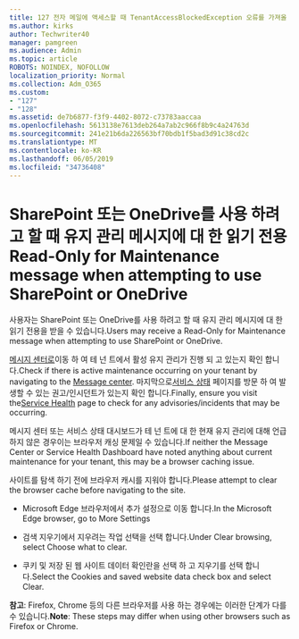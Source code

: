 ```yaml
---
title: 127 전자 메일에 액세스할 때 TenantAccessBlockedException 오류를 가져올 것인가?
ms.author: kirks
author: Techwriter40
manager: pamgreen
ms.audience: Admin
ms.topic: article
ROBOTS: NOINDEX, NOFOLLOW
localization_priority: Normal
ms.collection: Adm_O365
ms.custom:
- "127"
- "128"
ms.assetid: de7b6877-f3f9-4402-8072-c73783aaccaa
ms.openlocfilehash: 5613138e7613deb264a7ab2c966f8b9c4a24763d
ms.sourcegitcommit: 241e21b6da226563bf70bdb1f5bad3d91c38cd2c
ms.translationtype: MT
ms.contentlocale: ko-KR
ms.lasthandoff: 06/05/2019
ms.locfileid: "34736408"
---
```

# <a name="read-only-for-maintenance-message-when-attempting-to-use-sharepoint-or-onedrive"></a><span data-ttu-id="b2a6b-102">SharePoint 또는 OneDrive를 사용 하려고 할 때 유지 관리 메시지에 대 한 읽기 전용</span><span class="sxs-lookup"><span data-stu-id="b2a6b-102">Read-Only for Maintenance message when attempting to use SharePoint or OneDrive</span></span>

<span data-ttu-id="b2a6b-103">사용자는 SharePoint 또는 OneDrive를 사용 하려고 할 때 유지 관리 메시지에 대 한 읽기 전용을 받을 수 있습니다.</span><span class="sxs-lookup"><span data-stu-id="b2a6b-103">Users may receive a Read-Only for Maintenance message when attempting to use SharePoint or OneDrive.</span></span>

<span data-ttu-id="b2a6b-104">[메시지 센터로](https://portal.office.com/adminportal/home#/MessageCenter)이동 하 여 테 넌 트에서 활성 유지 관리가 진행 되 고 있는지 확인 합니다.</span><span class="sxs-lookup"><span data-stu-id="b2a6b-104">Check if there is active maintenance occurring on your tenant by navigating to the [Message center](https://portal.office.com/adminportal/home#/MessageCenter).</span></span> <span data-ttu-id="b2a6b-105">마지막으로[서비스 상태](https://portal.office.com/adminportal/home#/servicehealth) 페이지를 방문 하 여 발생할 수 있는 권고/인시던트가 있는지 확인 합니다.</span><span class="sxs-lookup"><span data-stu-id="b2a6b-105">Finally, ensure you visit the[Service Health](https://portal.office.com/adminportal/home#/servicehealth) page to check for any advisories/incidents that may be occurring.</span></span>

<span data-ttu-id="b2a6b-106">메시지 센터 또는 서비스 상태 대시보드가 테 넌 트에 대 한 현재 유지 관리에 대해 언급 하지 않은 경우이는 브라우저 캐싱 문제일 수 있습니다.</span><span class="sxs-lookup"><span data-stu-id="b2a6b-106">If neither the Message Center or Service Health Dashboard have noted anything about current maintenance for your tenant, this may be a browser caching issue.</span></span>

<span data-ttu-id="b2a6b-107">사이트를 탐색 하기 전에 브라우저 캐시를 지워야 합니다.</span><span class="sxs-lookup"><span data-stu-id="b2a6b-107">Please attempt to clear the browser cache before navigating to the site.</span></span>

- <span data-ttu-id="b2a6b-108">Microsoft Edge 브라우저에서 추가 설정으로 이동 합니다.</span><span class="sxs-lookup"><span data-stu-id="b2a6b-108">In the Microsoft Edge browser, go to More  Settings</span></span>

- <span data-ttu-id="b2a6b-109">검색 지우기에서 지우려는 작업 선택을 선택 합니다.</span><span class="sxs-lookup"><span data-stu-id="b2a6b-109">Under Clear browsing, select Choose what to clear.</span></span>
- <span data-ttu-id="b2a6b-110">쿠키 및 저장 된 웹 사이트 데이터 확인란을 선택 하 고 지우기를 선택 합니다.</span><span class="sxs-lookup"><span data-stu-id="b2a6b-110">Select the Cookies and saved website data check box and select Clear.</span></span>

<span data-ttu-id="b2a6b-111">**참고**: Firefox, Chrome 등의 다른 브라우저를 사용 하는 경우에는 이러한 단계가 다를 수 있습니다.</span><span class="sxs-lookup"><span data-stu-id="b2a6b-111">**Note**: These steps may differ when using other browsers such as Firefox or Chrome.</span></span>

